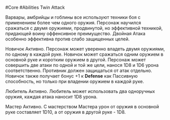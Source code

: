 #Core #Abilities
Twin Attack

Варвары, амбрийцы и гоблины все используют техники боя с применением более чем одного оружия. Персонаж научился сражаться с двумя оружиями, продвинутой, но эффективной техникой, придающей воину оффенсивное преимущество. Двойная Атака особенно эффективна против слабо защищенных целей.

Новичок Активно. Персонаж может уверенно владеть двумя оружиями, по одному в каждой руке. Новичок может сражаться одним оружием в основной руке и коротким оружием в другой. Персонаж может совершить две атаки по одной и той же цели, нанося 1D8 и 1D6 урона соответственно. Противник должен защищаться от атак отдельно. Новичок также получает бонус +1 к **Defense** как Пассивную способность, но только при владении оружием в каждой руке.

Любитель Активно. Любитель может использовать два одноручных оружия, каждая атака наносит 1D8 урона.

Мастер Активно. С мастерством Мастера урон от оружия в основной руке составляет 1D10, а от оружия в другой руке - 1D8.